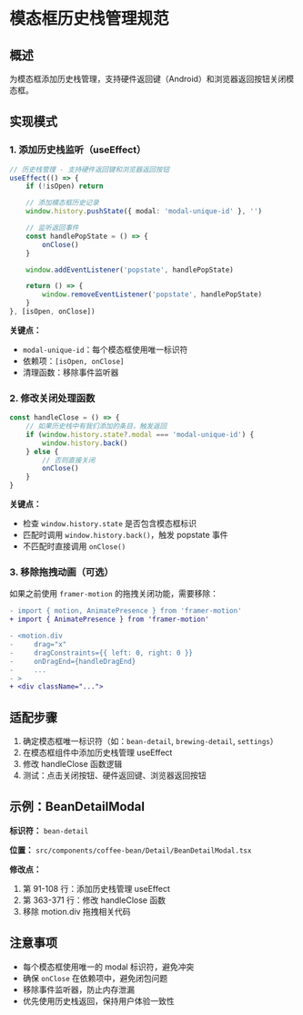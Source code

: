 # 模态框历史栈管理规范

## 概述
为模态框添加历史栈管理，支持硬件返回键（Android）和浏览器返回按钮关闭模态框。

## 实现模式

### 1. 添加历史栈监听（useEffect）

```typescript
// 历史栈管理 - 支持硬件返回键和浏览器返回按钮
useEffect(() => {
    if (!isOpen) return

    // 添加模态框历史记录
    window.history.pushState({ modal: 'modal-unique-id' }, '')

    // 监听返回事件
    const handlePopState = () => {
        onClose()
    }

    window.addEventListener('popstate', handlePopState)

    return () => {
        window.removeEventListener('popstate', handlePopState)
    }
}, [isOpen, onClose])
```

**关键点：**
- `modal-unique-id`：每个模态框使用唯一标识符
- 依赖项：`[isOpen, onClose]`
- 清理函数：移除事件监听器

### 2. 修改关闭处理函数

```typescript
const handleClose = () => {
    // 如果历史栈中有我们添加的条目，触发返回
    if (window.history.state?.modal === 'modal-unique-id') {
        window.history.back()
    } else {
        // 否则直接关闭
        onClose()
    }
}
```

**关键点：**
- 检查 `window.history.state` 是否包含模态框标识
- 匹配时调用 `window.history.back()`，触发 popstate 事件
- 不匹配时直接调用 `onClose()`

### 3. 移除拖拽动画（可选）

如果之前使用 `framer-motion` 的拖拽关闭功能，需要移除：

```diff
- import { motion, AnimatePresence } from 'framer-motion'
+ import { AnimatePresence } from 'framer-motion'

- <motion.div
-     drag="x"
-     dragConstraints={{ left: 0, right: 0 }}
-     onDragEnd={handleDragEnd}
-     ...
- >
+ <div className="...">
```

## 适配步骤

1. 确定模态框唯一标识符（如：`bean-detail`, `brewing-detail`, `settings`）
2. 在模态框组件中添加历史栈管理 useEffect
3. 修改 handleClose 函数逻辑
4. 测试：点击关闭按钮、硬件返回键、浏览器返回按钮

## 示例：BeanDetailModal

**标识符：** `bean-detail`

**位置：** `src/components/coffee-bean/Detail/BeanDetailModal.tsx`

**修改点：**
1. 第 91-108 行：添加历史栈管理 useEffect
2. 第 363-371 行：修改 handleClose 函数
3. 移除 motion.div 拖拽相关代码

## 注意事项

- 每个模态框使用唯一的 modal 标识符，避免冲突
- 确保 `onClose` 在依赖项中，避免闭包问题
- 移除事件监听器，防止内存泄漏
- 优先使用历史栈返回，保持用户体验一致性
